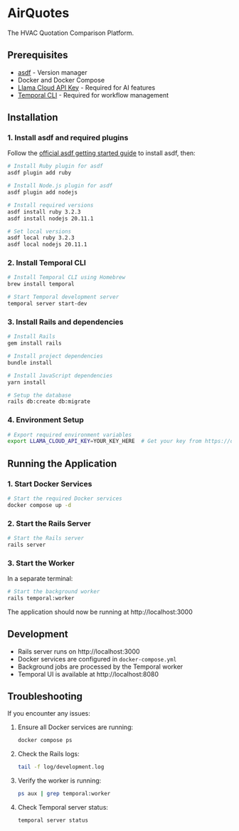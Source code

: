 # AirQuotes

The HVAC Quotation Comparison Platform.

## Prerequisites

- [asdf](https://asdf-vm.com/) - Version manager
- Docker and Docker Compose
- [Llama Cloud API Key](https://docs.cloud.llamaindex.ai/api_key) - Required for AI features
- [Temporal CLI](https://temporal.io/setup/install-temporal-cli) - Required for workflow management

## Installation

### 1. Install asdf and required plugins

Follow the [official asdf getting started guide](https://asdf-vm.com/guide/getting-started.html) to install asdf, then:

```bash
# Install Ruby plugin for asdf
asdf plugin add ruby

# Install Node.js plugin for asdf
asdf plugin add nodejs

# Install required versions
asdf install ruby 3.2.3
asdf install nodejs 20.11.1

# Set local versions
asdf local ruby 3.2.3
asdf local nodejs 20.11.1
```

### 2. Install Temporal CLI

```bash
# Install Temporal CLI using Homebrew
brew install temporal

# Start Temporal development server
temporal server start-dev
```

### 3. Install Rails and dependencies

```bash
# Install Rails
gem install rails

# Install project dependencies
bundle install

# Install JavaScript dependencies
yarn install

# Setup the database
rails db:create db:migrate
```

### 4. Environment Setup

```bash
# Export required environment variables
export LLAMA_CLOUD_API_KEY=YOUR_KEY_HERE  # Get your key from https://docs.cloud.llamaindex.ai/api_key
```

## Running the Application

### 1. Start Docker Services

```bash
# Start the required Docker services
docker compose up -d
```

### 2. Start the Rails Server

```bash
# Start the Rails server
rails server
```

### 3. Start the Worker

In a separate terminal:

```bash
# Start the background worker
rails temporal:worker
```

The application should now be running at http://localhost:3000

## Development

- Rails server runs on http://localhost:3000
- Docker services are configured in `docker-compose.yml`
- Background jobs are processed by the Temporal worker
- Temporal UI is available at http://localhost:8080

## Troubleshooting

If you encounter any issues:

1. Ensure all Docker services are running:
   ```bash
   docker compose ps
   ```

2. Check the Rails logs:
   ```bash
   tail -f log/development.log
   ```

3. Verify the worker is running:
   ```bash
   ps aux | grep temporal:worker
   ```

4. Check Temporal server status:
   ```bash
   temporal server status
   ```

